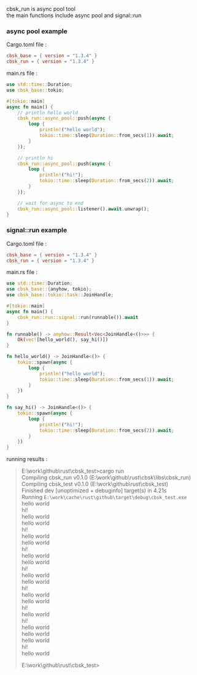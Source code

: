 cbsk_run is async pool tool  
the main functions include async pool and signal::run

### async pool example

Cargo.toml file :

```toml
cbsk_base = { version = "1.3.4" }
cbsk_run = { version = "1.3.4" }
```

main.rs file :

```rust
use std::time::Duration;
use cbsk_base::tokio;

#[tokio::main]
async fn main() {
    // println hello world
    cbsk_run::async_pool::push(async {
        loop {
            println!("hello world");
            tokio::time::sleep(Duration::from_secs(1)).await;
        }
    });

    // println hi
    cbsk_run::async_pool::push(async {
        loop {
            println!("hi!");
            tokio::time::sleep(Duration::from_secs(2)).await;
        }
    });

    // wait for async to end
    cbsk_run::async_pool::listener().await.unwrap();
}
```

### signal::run example

Cargo.toml file :

```toml
cbsk_base = { version = "1.3.4" }
cbsk_run = { version = "1.3.4" }
```

main.rs file :

```rust
use std::time::Duration;
use cbsk_base::{anyhow, tokio};
use cbsk_base::tokio::task::JoinHandle;

#[tokio::main]
async fn main() {
    cbsk_run::run::signal::run(runnable()).await
}

fn runnable() -> anyhow::Result<Vec<JoinHandle<()>>> {
    Ok(vec![hello_world(), say_hi()])
}

fn hello_world() -> JoinHandle<()> {
    tokio::spawn(async {
        loop {
            println!("hello world");
            tokio::time::sleep(Duration::from_secs(1)).await;
        }
    })
}

fn say_hi() -> JoinHandle<()> {
    tokio::spawn(async {
        loop {
            println!("hi!");
            tokio::time::sleep(Duration::from_secs(2)).await;
        }
    })
}
```

running results :

> E:\work\github\rust\cbsk_test>cargo run  
> Compiling cbsk_run v0.1.0 (E:\work\github\rust\cbsk\libs\cbsk_run)  
> Compiling cbsk_test v0.1.0 (E:\work\github\rust\cbsk_test)  
> Finished dev [unoptimized + debuginfo] target(s) in 4.21s  
> Running `E:\work\cache\rust\github\target\debug\cbsk_test.exe`  
> hello world  
> hi!  
> hello world  
> hello world  
> hi!  
> hello world  
> hello world  
> hi!  
> hello world  
> hello world  
> hi!  
> hello world  
> hello world  
> hi!  
> hello world  
> hello world  
> hi!  
> hello world  
> hi!  
> hello world  
> hello world  
> hello world  
> hi!  
> hello world
>
> E:\work\github\rust\cbsk_test>